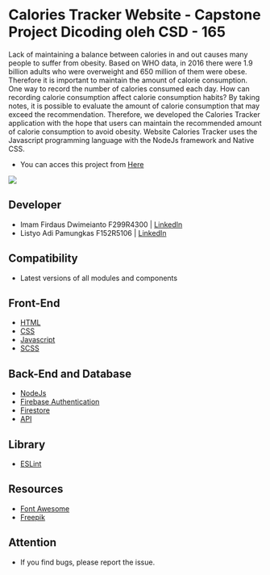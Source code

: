 # Calories Tracker Website - Capstone Project Dicoding oleh CSD - 165

Lack of maintaining a balance between calories in and out causes many people to suffer from obesity. Based on WHO data, in 2016 there were 1.9 billion adults who were overweight and 650 million of them were obese. Therefore it is important to maintain the amount of calorie consumption. One way to record the number of calories consumed each day. How can recording calorie consumption affect calorie consumption habits? By taking notes, it is possible to evaluate the amount of calorie consumption that may exceed the recommendation. Therefore, we developed the Calories Tracker application with the hope that users can maintain the recommended amount of calorie consumption to avoid obesity. Website Calories Tracker uses the Javascript programming language with the NodeJs framework and Native CSS.

- You can acces this project from [Here](www.google.com)

<img src="caloriestracker.gif">

## Developer
- Imam Firdaus Dwimeianto F299R4300 | [LinkedIn](https://www.linkedin.com/in/idwimeianto/) 
- Listyo Adi Pamungkas F152R5106 | [LinkedIn](https://www.linkedin.com/in/listyo-adi-pamungkas-851490205/)

## Compatibility
- Latest versions of all modules and components

## Front-End
- [HTML](https://www.w3schools.com/html/)
- [CSS](https://developer.mozilla.org/en-US/docs/Web/CSS?retiredLocale=id)
- [Javascript](https://www.javascript.com/)
- [SCSS](https://sass-lang.com/)

## Back-End and Database
- [NodeJs](https://nodejs.org/en/)
- [Firebase Authentication](https://firebase.google.com/docs/auth)
- [Firestore](https://firebase.google.com/docs/firestore)
- [API](https://fdc.nal.usda.gov/api-guide.html)

## Library
- [ESLint](https://eslint.org/)

## Resources
- [Font Awesome](https://fontawesome.com/v5.15/icons)
- [Freepik](https://www.freepik.com/)

## Attention
- If you find bugs, please report the issue.

